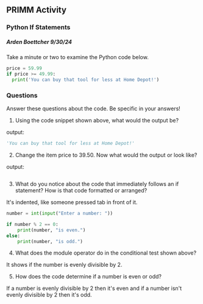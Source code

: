 ## PRIMM Activity
### Python If Statements

##### Arden Boettcher 9/30/24

Take a minute or two to examine the Python code below.

```python
price = 59.99
if price >= 49.99:
  print('You can buy that tool for less at Home Depot!')
```

### Questions
Answer these questions about the code.  Be specific in your answers!

1. Using the code snippet shown above, what would the output be?

output:
```python
'You can buy that tool for less at Home Depot!'
```
2. Change the item price to 39.50.  Now what would the output or look like?

output:
```python


```
3. What do you notice about the code that immediately follows an if statement?  How is that code formatted or arranged?

It's indented, like someone pressed tab in front of it.

```python
number = int(input("Enter a number: "))

if number % 2 == 0:
    print(number, "is even.")
else:
    print(number, "is odd.")
```

4. What does the module operator do in the conditional test shown above?

It shows if the number is evenly divisible by 2.

5. How does the code determine if a number is even or odd?

If a number is evenly divisible by 2 then it's even and if a number isn't evenly divisible by 2 then it's odd.
